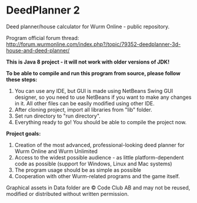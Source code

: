 DeedPlanner 2
============

Deed planner/house calculator for Wurm Online - public repository.

Program official forum thread: http://forum.wurmonline.com/index.php?/topic/79352-deedplanner-3d-house-and-deed-planner/

<b>This is Java 8 project - it will not work with older versions of JDK!</b>

<b>To be able to compile and run this program from source, please follow these steps:</b><br>
1. You can use any IDE, but GUI is made using NetBeans Swing GUI designer, so you need to use NetBeans if you want to make any changes in it. All other files can be easily modified using other IDE.<br>
2. After cloning project, import all libraries from "lib" folder.<br>
3. Set run directory to "run directory".<br>
4. Everything ready to go! You should be able to compile the project now.<br>

<b>Project goals:</b><br>
1. Creation of the most advanced, professional-looking deed planner for Wurm Online and Wurm Unlimited<br>
2. Access to the widest possible audience - as little platform-dependent code as possible (support for Windows, Linux and Mac systems)<br>
3. The program usage should be as simple as possible<br>
4. Cooperation with other Wurm-related programs and the game itself.

Graphical assets in Data folder are © Code Club AB and may not be reused, modified or distributed without written permission.

